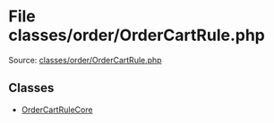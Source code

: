 File classes/order/OrderCartRule.php
=========

Source: [classes/order/OrderCartRule.php](https://github.com/PrestaShop/PrestaShop/blob/1.5.6.2/classes/order/OrderCartRule.php)


Classes
-------

* [OrderCartRuleCore](class.OrderCartRuleCore.md)

